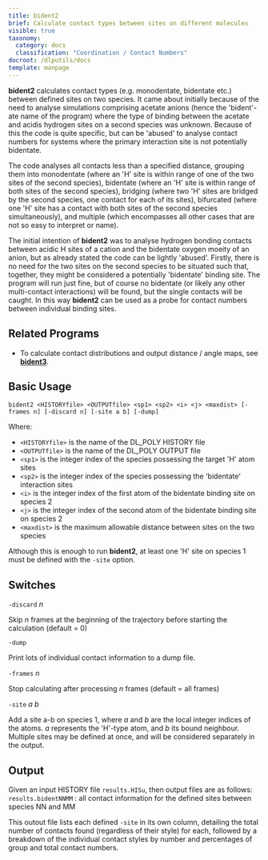 ```yaml
---
title: bident2
brief: Calculate contact types between sites on different molecules
visible: true
taxonomy:
  category: docs
  classification: "Coordination / Contact Numbers"
docroot: /dlputils/docs
template: manpage
---
```


**bident2** calculates contact types (e.g. monodentate, bidentate etc.) between defined sites on two species. It came about initially because of the need to analyse simulations comprising acetate anions (hence the 'bident'-ate name of the program) where the type of binding between the acetate and acidis hydrogen sites on a second species was unknown. Because of this the code is quite specific, but can be 'abused' to analyse contact numbers for systems where the primary interaction site is not potentially bidentate.

The code analyses all contacts less than a specified distance, grouping them into monodentate (where an 'H' site is within range of one of the two sites of the second species), bidentate (where an 'H' site is within range of both sites of the second species), bridging (where two 'H' sites are bridged by the second species, one contact for each of its sites), bifurcated (where one 'H' site has a contact with both sites of the second species simultaneously), and multiple (which encompasses all other cases that are not so easy to interpret or name).

The initial intention of **bident2** was to analyse hydrogen bonding contacts between acidic H sites of a cation and the bidentate oxygen moeity of an anion, but as already stated the code can be lightly 'abused'. Firstly, there is  no need for the two sites on the second species to be situated such that, together, they might be considered a potentially 'bidentate' binding site. The program will run just fine, but of course no bidentate (or likely any other multi-contact interactions) will be found, but the single contacts will be caught. In this way **bident2** can be used as a probe for contact numbers between individual binding sites.

## Related Programs
+ To calculate contact distributions and output distance / angle maps, see [**bident3**](/dlputils/docs/utilities/bident3).

## Basic Usage

```
bident2 <HISTORYfile> <OUTPUTfile> <sp1> <sp2> <i> <j> <maxdist> [-frames n] [-discard n] [-site a b] [-dump]
```

Where:
+ `<HISTORYfile>` is the name of the DL_POLY HISTORY file
+ `<OUTPUTfile>` is the name of the DL_POLY OUTPUT file
+ `<sp1>` is the integer index of the species possessing the target 'H' atom sites
+ `<sp2>` is the integer index of the species possessing the 'bidentate' interaction sites
+ `<i>` is the integer index of the first atom of the bidentate binding site on species 2
+ `<j>` is the integer index of the second atom of the bidentate binding site on species 2
+ `<maxdist>` is the maximum allowable distance between sites on the two species

Although this is enough to run **bident2**, at least one 'H' site on species 1 must be defined with the `-site` option.


## Switches

`-discard` _n_

Skip _n_ frames at the beginning of the trajectory before starting the calculation (default = 0)

`-dump`

Print lots of individual contact information to a dump file.

`-frames` _n_

Stop calculating after processing _n_ frames (default = all frames)

`-site` _a_ _b_

Add a site a-b on species 1, where _a_ and _b_ are the local integer indices of the atoms. _a_ represents the 'H'-type atom, and _b_ its bound neighbour. Multiple sites may be defined at once, and will be considered separately in the output.

## Output <a id="output"></a>

Given an input HISTORY file `results.HISu`, then output files are as follows:
`results.bidentNNMM` : all contact information for the defined sites between species NN and MM

This outout file lists each defined `-site` in its own column, detailing the total number of contacts found (regardless of their style) for each, followed by a breakdown of the individual contact styles by number and percentages of group and total contact numbers.

